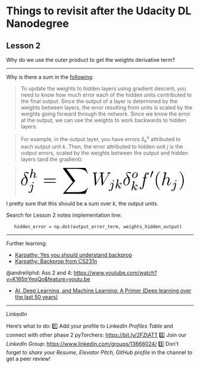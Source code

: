 # Things to revisit after the Udacity DL Nanodegree

## Lesson 2

Why do we use the outer product to get the weights derivative term?

----------

Why is there a sum in the [following](https://classroom.udacity.com/nanodegrees/nd101/parts/94643112-2cab-46f8-a5be-1b6e4fa7a211/modules/89a1ec1d-4c22-4a77-b230-b0da99240c89/lessons/07f472eb-0210-446f-8ec2-d297b06c86d0/concepts/87d85ff2-db15-438b-9be8-d097ea917f1e):

> To update the weights to hidden layers using gradient descent, you need to know how much error each of the hidden units contributed to the final output. Since the output of a layer is determined by the weights between layers, the error resulting from units is scaled by the weights going forward through the network. Since we know the error at the output, we can use the weights to work backwards to hidden layers.

> For example, in the output layer, you have errors $\delta^o_k$ attributed to each output unit $k$. Then, the error attributed to hidden unit $j$ is the output errors, scaled by the weights between the output and hidden layers (and the gradient):

> ![revisit01.gif](revisit01.gif)

I pretty sure that this should be a sum over $k$, the output units.

Search for Lesson 2 notes implementation line:

```
   hidden_error = np.dot(output_error_term, weights_hidden_output)
```

------

Further learning:

* [Karpathy: Yes you should understand backprop](https://medium.com/@karpathy/yes-you-should-understand-backprop-e2f06eab496b)
* [Karpathy: Backprop from CS231n](https://www.youtube.com/watch?v=59Hbtz7XgjM)

@andreiliphd: Ass 2 and 4:
https://www.youtube.com/watch?v=K165trYeqQo&feature=youtu.be

* [AI, Deep Learning, and Machine Learning: A Primer (Deep learning over the last 50 years)](https://www.youtube.com/watch?v=ht6fLrar91U&feature=youtu.be)

------------

LinkedIn

Here’s what to do:
:one: Add your profile to *LinkedIn Profiles Table* and connect with other phase 2 pyTorchers: https://bit.ly/2FZtATT
:two: Join our *LinkedIn Group*: https://www.linkedin.com/groups/13666024/
:three: Don’t forget to *share your Resume, Elevator Pitch, GitHub profile* in the channel to get a peer review!

